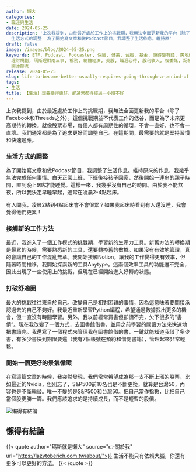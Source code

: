 ```yaml
---
author: 懶大
categories:
- 職涯與生活
date: 2024-05-25
description: '上次我提到，由於最近處於工作上的挑戰期，我無法全面更新我的平台（除了Facebook和Threads之外）。這個挑戰期並不代表工作的低谷，而是為了未來更高期待的轉換。就像股票市場，每個人都有周期性的循環，不會一直好，也不會一直壞。我們通常都是為了追求更好而調整自己。在這期間，最需要的就是堅持習慣和快速適應。  ###
  生活方式的調整  為了開始寫文章和做Podcast節目，我調整了生活作息。維持原'
draft: false
image: /images/blog/2024-05-25.png
keywords: ETF, Podcast, Podcaster, 保險, 儲蓄, 台股, 基金, 懶得變有錢, 房地產, 投資, 投資理財, 支出, 收入, 理財,
  理財規劃, 瑪斯理財兩三事, 稅務, 總體經濟, 美股, 職涯心得, 股利收入, 複委託, 記帳, 閱讀心得, 財務規劃, 財商, 貸款, 資產配置, 退休規劃,
  開源節流
release: 2024-05-25
slug: life-to-become-better-usually-requires-going-through-a-period-of-hardship
tags:
- 生活
title: 【生活】想要變得更好，那通常都得經過一小段不好
---
```

上次我提到，由於最近處於工作上的挑戰期，我無法全面更新我的平台（除了Facebook和Threads之外）。這個挑戰期並不代表工作的低谷，而是為了未來更高期待的轉換。就像股票市場，每個人都有周期性的循環，不會一直好，也不會一直壞。我們通常都是為了追求更好而調整自己。在這期間，最需要的就是堅持習慣和快速適應。

### 生活方式的調整

為了開始寫文章和做Podcast節目，我調整了生活作息。維持原來的作息，我幾乎無法完成任何事情。白天正常上班，下班後接孩子回家，然後開始一連串的親子時間，直到晚上9點才能睡覺。這樣一來，我幾乎沒有自己的時間。由於我不能熬夜，所以我決定早睡早起，通常在凌晨2-4點起床。

有人問我，凌晨2點到4點起床會不會很累？如果我起床時看到有人還沒睡，我會覺得他們更累！

### 接觸新的工作方法

最近，我進入了一個工作模式的挑戰期，學習新的生產力工具。新舊方法的轉換期是最累的時候，需要熟悉新的工具，還要轉換舊的數據。如果沒有有效地管理，真的會讓自己的工作混亂無章。我開始接觸Notion，讓我的工作變得更有效率，但隨著時間推移，我開始探索新的工具Anytype。這兩個效率工具的功能還不完全，因此出現了一些使用上的挑戰，但現在已經開始進入好轉的狀態。

### 打破舒適圈

最大的挑戰往往來自於自己。改變自己是相對困難的事情，因為這意味著要間接承認過去的自己不夠好。我最近重新學習Python編程，希望通過數據找出更多的機會，但一直沒有時間學習。另外，我以前經常買書但卻讀不完，欠下很多的“書債”。現在我改變了一個方式，去圖書館借書，並用之前學習的閱讀方法來快速地把書讀完。我還寫了一個程式來管理我在圖書館借的書，一鍵就能知道我借了多少書，有多少書快到期限要還（我有7個帳號在預約和借閱書籍），管理起來非常輕鬆。

### 開始一個更好的景氣循環

在寫這篇文章的時候，我突然發現，我們常常希望成為那一支不斷上漲的股票，比如最近的Nvidia，但別忘了，S&P500前10名也是不斷更換，就算是台灣50，內容也是不斷輪替。唯一不變的是S&P500和台灣50。把自己當作指數，比把自己當個股更勝一籌。我們應該追求的是持續成長，而不是短暫的股價。

![懶得有結論](/images/blog/lazytobeconclude.svg)
## 懶得有結論

{{< quote author="瑪斯就是懶大" source="👉關於我" url="https://lazytoberich.com.tw/about/">}}
生活不能只有依賴大腦，你還有更多可以更好的方法。
{{< /quote >}}